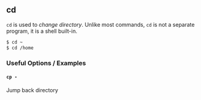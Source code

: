 ---
---

cd
--

`cd` is used to _change directory_. Unlike most commands, `cd` is not
a separate program, it is a shell built-in.

~~~ bash
$ cd ~
$ cd /home
~~~

<!--more-->

### Useful Options / Examples

#### `cp -`

Jump back directory

